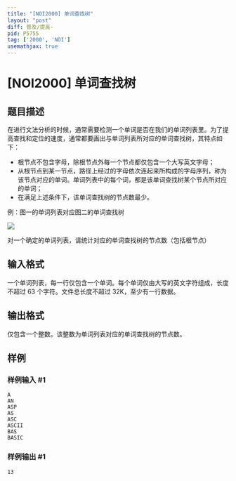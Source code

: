 ```yaml
---
title: "[NOI2000] 单词查找树"
layout: "post"
diff: 普及/提高-
pid: P5755
tag: ['2000', 'NOI']
usemathjax: true
---
```


# [NOI2000] 单词查找树
## 题目描述

在进行文法分析的时候，通常需要检测一个单词是否在我们的单词列表里。为了提高查找和定位的速度，通常都要画出与单词列表所对应的单词查找树，其特点如下：
-	根节点不包含字母，除根节点外每一个节点都仅包含一个大写英文字母；
-	从根节点到某一节点，路径上经过的字母依次连起来所构成的字母序列，称为该节点对应的单词。单词列表中的每个词，都是该单词查找树某个节点所对应的单词；
-	在满足上述条件下，该单词查找树的节点数最少。


例：图一的单词列表对应图二的单词查找树


![](https://cdn.luogu.com.cn/upload/image_hosting/zolscsb0.png)

对一个确定的单词列表，请统计对应的单词查找树的节点数（包括根节点）

## 输入格式

一个单词列表，每一行仅包含一个单词。每个单词仅由大写的英文字符组成，长度不超过 $63$ 个字符。文件总长度不超过 32K，至少有一行数据。
## 输出格式

仅包含一个整数。该整数为单词列表对应的单词查找树的节点数。
## 样例

### 样例输入 #1
```
A
AN
ASP
AS
ASC
ASCII
BAS
BASIC

```
### 样例输出 #1
```
13

```
